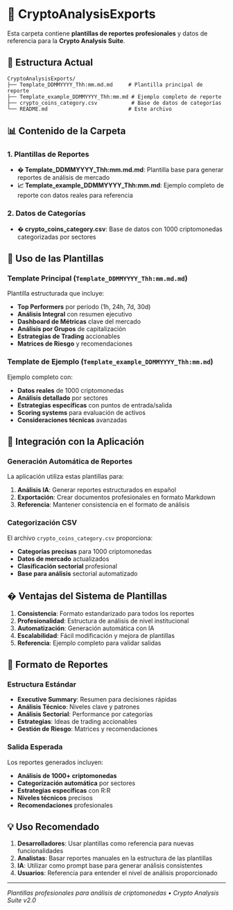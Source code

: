 # 📂 CryptoAnalysisExports

Esta carpeta contiene **plantillas de reportes profesionales** y datos de referencia para la **Crypto Analysis Suite**.

## 📁 Estructura Actual

```
CryptoAnalysisExports/
├── Template_DDMMYYYY_Thh:mm.md.md     # Plantilla principal de reporte
├── Template_example_DDMMYYYY_Thh:mm.md # Ejemplo completo de reporte
├── crypto_coins_category.csv           # Base de datos de categorías
└── README.md                          # Este archivo
```

## 📊 Contenido de la Carpeta

### 1. **Plantillas de Reportes**
- **� Template_DDMMYYYY_Thh:mm.md.md**: Plantilla base para generar reportes de análisis de mercado
- **📈 Template_example_DDMMYYYY_Thh:mm.md**: Ejemplo completo de reporte con datos reales para referencia

### 2. **Datos de Categorías**
- **� crypto_coins_category.csv**: Base de datos con 1000 criptomonedas categorizadas por sectores

## 🎯 Uso de las Plantillas

### Template Principal (`Template_DDMMYYYY_Thh:mm.md.md`)
Plantilla estructurada que incluye:
- **Top Performers** por período (1h, 24h, 7d, 30d)
- **Análisis Integral** con resumen ejecutivo
- **Dashboard de Métricas** clave del mercado
- **Análisis por Grupos** de capitalización
- **Estrategias de Trading** accionables
- **Matrices de Riesgo** y recomendaciones

### Template de Ejemplo (`Template_example_DDMMYYYY_Thh:mm.md`)
Ejemplo completo con:
- **Datos reales** de 1000 criptomonedas
- **Análisis detallado** por sectores
- **Estrategias específicas** con puntos de entrada/salida
- **Scoring systems** para evaluación de activos
- **Consideraciones técnicas** avanzadas

## 🔧 Integración con la Aplicación

### Generación Automática de Reportes
La aplicación utiliza estas plantillas para:
1. **Análisis IA**: Generar reportes estructurados en español
2. **Exportación**: Crear documentos profesionales en formato Markdown
3. **Referencia**: Mantener consistencia en el formato de análisis

### Categorización CSV
El archivo `crypto_coins_category.csv` proporciona:
- **Categorías precisas** para 1000 criptomonedas
- **Datos de mercado** actualizados
- **Clasificación sectorial** profesional
- **Base para análisis** sectorial automatizado

## � Ventajas del Sistema de Plantillas

1. **Consistencia**: Formato estandarizado para todos los reportes
2. **Profesionalidad**: Estructura de análisis de nivel institucional
3. **Automatización**: Generación automática con IA
4. **Escalabilidad**: Fácil modificación y mejora de plantillas
5. **Referencia**: Ejemplo completo para validar salidas

## 🎨 Formato de Reportes

### Estructura Estándar
- **Executive Summary**: Resumen para decisiones rápidas
- **Análisis Técnico**: Niveles clave y patrones
- **Análisis Sectorial**: Performance por categorías
- **Estrategias**: Ideas de trading accionables
- **Gestión de Riesgo**: Matrices y recomendaciones

### Salida Esperada
Los reportes generados incluyen:
- **Análisis de 1000+ criptomonedas**
- **Categorización automática** por sectores
- **Estrategias específicas** con R:R
- **Niveles técnicos** precisos
- **Recomendaciones** profesionales

## 💡 Uso Recomendado

1. **Desarrolladores**: Usar plantillas como referencia para nuevas funcionalidades
2. **Analistas**: Basar reportes manuales en la estructura de las plantillas
3. **IA**: Utilizar como prompt base para generar análisis consistentes
4. **Usuarios**: Referencia para entender el nivel de análisis proporcionado

---

*Plantillas profesionales para análisis de criptomonedas • Crypto Analysis Suite v2.0* 